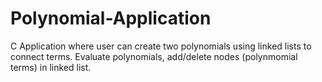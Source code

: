 # Polynomial-Application
C Application where user can create two polynomials using linked lists to connect terms. Evaluate polynomials, add/delete nodes (polynmomial terms)  in linked list.
